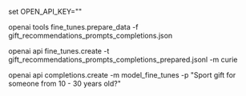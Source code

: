 set OPEN_API_KEY=""

openai tools fine_tunes.prepare_data -f gift_recommendations_prompts_completions.json

openai api fine_tunes.create -t gift_recommendations_prompts_completions_prepared.jsonl -m curie

openai api  completions.create -m model_fine_tunes -p "Sport gift for someone from 10 - 30 years old?"
